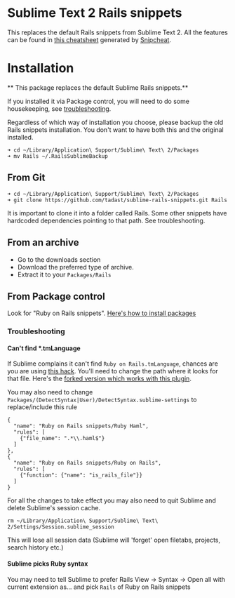 # Sublime Text 2 Rails snippets

This replaces the default Rails snippets from Sublime Text 2. All the features can be found in [this cheatsheet](http://tadast.github.com/sublime-rails-snippets) generated by [Snipcheat](https://github.com/tadast/snipcheat).

# Installation

** This package replaces the default Sublime Rails snippets.**

If you installed it via Package control, you will need to do some housekeeping, see [troubleshooting](#troubleshooting).

Regardless of which way of installation you choose, please backup the old Rails snippets installation. You don't want to have both this and the original installed.

    ➜ cd ~/Library/Application\ Support/Sublime\ Text\ 2/Packages
    ➜ mv Rails ~/.RailsSublimeBackup

## From Git

    ➜ cd ~/Library/Application\ Support/Sublime\ Text\ 2/Packages
    ➜ git clone https://github.com/tadast/sublime-rails-snippets.git Rails

It is important to clone it into a folder called Rails. Some other snippets have hardcoded dependencies pointing to that path. See troubleshooting.

## From an archive

* Go to the downloads section
* Download the preferred type of archive.
* Extract it to your `Packages/Rails`

## From Package control

Look for "Ruby on Rails snippets". [Here's how to install packages](http://wbond.net/sublime_packages/package_control/usage)

### Troubleshooting

#### Can't find *.tmLanguage

If Sublime complains it can't find `Ruby on Rails.tmLanguage`, chances are you are using [this hack](https://gist.github.com/925008).
You'll need to change the path where it looks for that file. Here's the [forked version which works with this plugin](https://gist.github.com/4161901).

You may also need to change `Packages/(DetectSyntax|User)/DetectSyntax.sublime-settings` to replace/include this rule

    {
      "name": "Ruby on Rails snippets/Ruby Haml",
      "rules": [
        {"file_name": ".*\\.haml$"}
      ]
    },
    {
      "name": "Ruby on Rails snippets/Ruby on Rails",
      "rules": [
        {"function": {"name": "is_rails_file"}}
      ]
    }

For all the changes to take effect you may also need to quit Sublime and delete Sublime's session cache.

    rm ~/Library/Application\ Support/Sublime\ Text\ 2/Settings/Session.sublime_session
    
This will lose all session data (Sublime will 'forget' open filetabs, projects, search history etc.)

#### Sublime picks Ruby syntax 

You may need to tell Sublime to prefer Rails
View -> Syntax -> Open all with current extension as... and pick `Rails` of Ruby on Rails snippets
